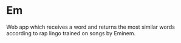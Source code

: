 # Em
Web app which receives a word and returns the most similar words according to rap lingo trained on songs by Eminem.
